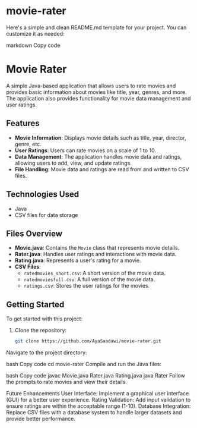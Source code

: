 # movie-rater
Here's a simple and clean README.md template for your project. You can customize it as needed:

markdown
Copy code
# Movie Rater

A simple Java-based application that allows users to rate movies and provides basic information about movies like title, year, genres, and more. The application also provides functionality for movie data management and user ratings.

## Features

- **Movie Information**: Displays movie details such as title, year, director, genre, etc.
- **User Ratings**: Users can rate movies on a scale of 1 to 10.
- **Data Management**: The application handles movie data and ratings, allowing users to add, view, and update ratings.
- **File Handling**: Movie data and ratings are read from and written to CSV files.

## Technologies Used

- Java
- CSV files for data storage

## Files Overview

- **Movie.java**: Contains the `Movie` class that represents movie details.
- **Rater.java**: Handles user ratings and interactions with movie data.
- **Rating.java**: Represents a user's rating for a movie.
- **CSV Files**:
  - `ratedmovies_short.csv`: A short version of the movie data.
  - `ratedmoviesfull.csv`: A full version of the movie data.
  - `ratings.csv`: Stores the user ratings for the movies.

## Getting Started

To get started with this project:

1. Clone the repository:
   ```bash
   git clone https://github.com/AyaSaadawi/movie-rater.git
Navigate to the project directory:

bash
Copy code
cd movie-rater
Compile and run the Java files:

bash
Copy code
javac Movie.java Rater.java Rating.java
java Rater
Follow the prompts to rate movies and view their details.

Future Enhancements
User Interface: Implement a graphical user interface (GUI) for a better user experience.
Rating Validation: Add input validation to ensure ratings are within the acceptable range (1-10).
Database Integration: Replace CSV files with a database system to handle larger datasets and provide better performance.
